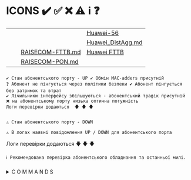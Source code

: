 # ICONS ✔️ ✅ ❌ ⚠️ ℹ️ ❓ 

|           |           |             |             |
| :-------- | :-------- | :---------- | :---------- |
|           |           |             | [Huawei-56](Huawei-56.md)              |
|           |           |                                     | [Huawei_DistAgg.md](Huawei_DistAgg.md) |
|           |           |[RAISECOM-FTTB.md](RAISECOM_FTTB.md) | [Huawei FTTB](Huawei_FTTB.md)          |
|           |           |[RAISECOM-PON.md](RAISECOM_PON.md)   |             |



###
    ✔️ Стан абонентського порту - UP ✔️ Обмін MAC-adders присутній
    ❓ Абонент не пінгується через політики безпеки ✔️ Абонент пінгується без затримок та втрат
    ✔️ Лічильники інтерфейсу збільшуються - абонентський трафік присутній
    ❌ на абонентському порту низька оптична потужність
    Логи перевірки додаються  🡇 🡇 🡇

###
    ⚠️ Стан абонентського порту - DOWN

    ⚠️ В логах наявні повідомлення UP / DOWN для абонентського порта

   Логи перевірки додаються  🡇 🡇 🡇

    ℹ️ Рекомендована перевірка абонентського обладнання та останньої милі.
###

<details>
  <summary> C O M M A N D S </summary>

|  C O R E  |           | A C C E S S | S C E N A R I O |
| :-------- | :-------- | :---------- | :---------- |
| [Juniper-mx](Juniper-mx.md)         || [Huawei-56](Huawei-56.md) |
|                                     || [BDCOM](BDCOM.md) |
|                                     || [RAISECOM FTTB](FTTB_RAISECOM.md) |
|                                     || [ZTE](ZTE) |
|                                     || [D-LINK](D-LINK) |
|                                     || [Iskratel mban SI2000](Iskratel-mban-SI2000.md)|
|                                     || [Iskratel SI3000](Iskratel-SI3000.md)|
|                                     || [PON ISkratel](PON-ISkratel.md)|
|                                     || [PON RAISECOM](PON_RAISECOM.md)|
|                                     || [PON ZTE.md](PON_ZTE.md)|
|                                     |||
|                                     ||| [l2vpn](l2vpn.md) 
|                                     |||

</details>


